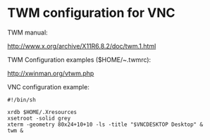 # TWM configuration for VNC


TWM manual:

<http://www.x.org/archive/X11R6.8.2/doc/twm.1.html>


TWM Configuration examples ($HOME/~.twmrc):

<http://xwinman.org/vtwm.php>


VNC configuration example:

```
#!/bin/sh

xrdb $HOME/.Xresources
xsetroot -solid grey
xterm -geometry 80x24+10+10 -ls -title "$VNCDESKTOP Desktop" &
twm &
```
